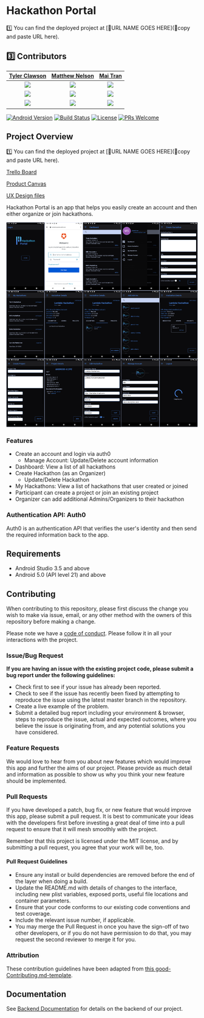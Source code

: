 # Hackathon Portal

1️⃣ You can find the deployed project at [🚫URL NAME GOES HERE](🚫copy and paste URL here).

## 3️⃣ Contributors

|                                       [Tyler Clawson](https://github.com/tjclawson)                                        |                                       [Matthew Nelson](https://github.com/05nelsonm)                                        |                                       [Mai Tran](https://github.com/msmaitran)                                        |
| :-----------------------------------------------------------------------------------------------------------: | :-----------------------------------------------------------------------------------------------------------: | :-----------------------------------------------------------------------------------------------------------: |
|                      [<img src="https://ca.slack-edge.com/T4JUEB3ME-ULVFFHFPB-93fddf925b2d-512" width = "200" />](https://github.com/)                       |                      [<img src="https://ca.slack-edge.com/T4JUEB3ME-ULZAE512Q-3635489f3c72-512" width = "200" />](https://github.com/)                       |                      [<img src="https://avatars1.githubusercontent.com/u/50162844?s=400&u=ee276bf0a4e505fad375019819fe595eacae1243&v=4" width = "200" />](https://github.com/)                       |
|[<img src="https://github.com/favicon.ico" width="15"> ](https://github.com/tjclawson)                 |            [<img src="https://github.com/favicon.ico" width="15"> ](https://github.com/05nelsonm)             |           [<img src="https://github.com/favicon.ico" width="15"> ](https://github.com/msmaitran)            |
| [ <img src="https://static.licdn.com/sc/h/al2o9zrvru7aqj8e1x2rzsrca" width="15"> ](https://www.linkedin.com/in/tyler-clawson-54a881160/) | [ <img src="https://static.licdn.com/sc/h/al2o9zrvru7aqj8e1x2rzsrca" width="15"> ](https://www.linkedin.com/in/nelson-matthewj/) | [ <img src="https://static.licdn.com/sc/h/al2o9zrvru7aqj8e1x2rzsrca" width="15"> ](https://www.linkedin.com/in/msmaitran/) |


[![Android Version][android-image]][android-url]
[![Build Status][build-image]][build-url]
[![License][license-image]][license-url]
[![PRs Welcome](https://img.shields.io/badge/PRs-welcome-brightgreen.svg?style=flat-square)](http://makeapullrequest.com)


## Project Overview

1️⃣ You can find the deployed project at [🚫URL NAME GOES HERE](🚫copy and paste URL here).

[Trello Board](https://trello.com/b/4gkG3WXz/hackathon-android)

[Product Canvas](https://www.notion.so/Hackathon-Portal-Labs-19-611efb31ce5845d3bd235ee73af4383a)

[UX Design files](https://jameakidrick907440.invisionapp.com/freehand/Hackathon-Portal-9l4nR87js?v=5L7%2B2BrfGXHmN1Cfh3yQEQ%3D%3D&linkshare=urlcopied)

Hackathon Portal is an app that helps you easily create an account and then either organize or join hackathons.

![](screenshots.png)

### Features

-    Create an account and login via auth0
        -   Manage Account: Update/Delete account information
-    Dashboard: View a list of all hackathons
-    Create Hackathon (as an Organizer)
        -   Update/Delete Hackathon
-    My Hackathons: View a list of hackathons that user created or joined
-    Participant can create a project or join an existing project
-    Organizer can add additional Admins/Organizers to their hackathon

### Authentication API: Auth0

Auth0 is an authentication API that verifies the user's identity and then send the required information back to the app.

## Requirements

-   Android Studio 3.5 and above
-   Android 5.0 (API level 21) and above

## Contributing

When contributing to this repository, please first discuss the change you wish to make via issue, email, or any other method with the owners of this repository before making a change.

Please note we have a [code of conduct](./CODE_OF_CONDUCT.md). Please follow it in all your interactions with the project.

### Issue/Bug Request

 **If you are having an issue with the existing project code, please submit a bug report under the following guidelines:**
 - Check first to see if your issue has already been reported.
 - Check to see if the issue has recently been fixed by attempting to reproduce the issue using the latest master branch in the repository.
 - Create a live example of the problem.
 - Submit a detailed bug report including your environment & browser, steps to reproduce the issue, actual and expected outcomes,  where you believe the issue is originating from, and any potential solutions you have considered.

### Feature Requests

We would love to hear from you about new features which would improve this app and further the aims of our project. Please provide as much detail and information as possible to show us why you think your new feature should be implemented.

### Pull Requests

If you have developed a patch, bug fix, or new feature that would improve this app, please submit a pull request. It is best to communicate your ideas with the developers first before investing a great deal of time into a pull request to ensure that it will mesh smoothly with the project.

Remember that this project is licensed under the MIT license, and by submitting a pull request, you agree that your work will be, too.

#### Pull Request Guidelines

- Ensure any install or build dependencies are removed before the end of the layer when doing a build.
- Update the README.md with details of changes to the interface, including new plist variables, exposed ports, useful file locations and container parameters.
- Ensure that your code conforms to our existing code conventions and test coverage.
- Include the relevant issue number, if applicable.
- You may merge the Pull Request in once you have the sign-off of two other developers, or if you do not have permission to do that, you may request the second reviewer to merge it for you.

### Attribution

These contribution guidelines have been adapted from [this good-Contributing.md-template](https://gist.github.com/PurpleBooth/b24679402957c63ec426).


## Documentation

See [Backend Documentation](https://github.com/Lambda-School-Labs/hackathon-portal-be) for details on the backend of our project.


[android-image]: https://img.shields.io/badge/Android-3.5-brightgreen
[android-url]: https://developer.android.com/studio/releases/#3-5-0
[build-image]: https://img.shields.io/badge/API-21-orange
[build-url]: https://developer.android.com/studio/releases/platforms#5.0
[license-image]: https://img.shields.io/badge/License-MIT-blue.svg
[license-url]: LICENSE